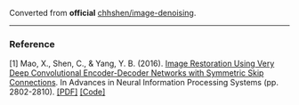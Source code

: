 Converted from **official** [chhshen/image-denoising](https://bitbucket.org/chhshen/image-denoising/src/8cfc7d8dd7f3780fc04081606e307faa53fdb9b0).

---

### Reference
[1] Mao, X., Shen, C., & Yang, Y. B. (2016). [Image Restoration Using Very Deep Convolutional Encoder-Decoder Networks with Symmetric Skip Connections](https://papers.nips.cc/paper/6172-image-restoration-using-very-deep-convolutional-encoder-decoder-networks-with-symmetric-skip-connections). In Advances in Neural Information Processing Systems (pp. 2802-2810). [[PDF]](https://papers.nips.cc/paper/6172-image-restoration-using-very-deep-convolutional-encoder-decoder-networks-with-symmetric-skip-connections.pdf) [[Code]](https://bitbucket.org/chhshen/image-denoising)
